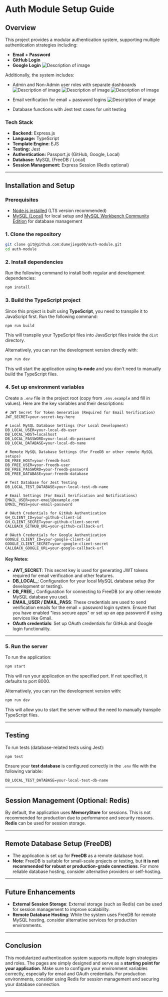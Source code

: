 
# **Auth Module Setup Guide**

## **Overview**

This project provides a modular authentication system, supporting multiple authentication strategies including:
- **Email + Password**
- **GitHub Login**
- **Google Login**
![Description of image](images/image_1.png)


Additionally, the system includes:
- Admin and Non-Admin user roles with separate dashboards
![Description of image](images/image_3.png)
![Description of image](images/image_4.png)
![Description of image](images/image_5.png)



- Email verification for email + password logins
![Description of image](images/image_2.png)

- Database functions with Jest test cases for unit testing

### **Tech Stack**
- **Backend:** Express.js
- **Language:** TypeScript
- **Template Engine:** EJS
- **Testing:** Jest
- **Authentication:** Passport.js (GitHub, Google, Local)
- **Database:** MySQL (FreeDB / Local)
- **Session Management:** Express Session (Redis optional)

---

## **Installation and Setup**

### **Prerequisites**
- [Node.js installed](https://nodejs.org/en/download/) (LTS version recommended)
- [MySQL (Local)](https://dev.mysql.com/downloads/installer/) for local setup and [MySQL Workbench Community Edition](https://dev.mysql.com/downloads/workbench/) for database management


### **1. Clone the repository**

```bash
git clone git@github.com:dumejiego00/auth-module.git
cd auth-module
```

### **2. Install dependencies**

Run the following command to install both regular and development dependencies:

```bash
npm install
```

### **3. Build the TypeScript project**

Since this project is built using **TypeScript**, you need to transpile it to JavaScript first. Run the following command:

```bash
npm run build
```

This will transpile your TypeScript files into JavaScript files inside the `dist` directory.

Alternatively, you can run the development version directly with:

```bash
npm run dev
```

This will start the application using **ts-node** and you don't need to manually build the TypeScript files.

### **4. Set up environment variables**

Create a `.env` file in the project root (copy from `.env.example` and fill in values). Here are the key variables and their descriptions:

```dotenv
# JWT Secret for Token Generation (Required for Email Verification)
JWT_SECRET=your-secret-key-here

# Local MySQL Database Settings (For Local Development)
DB_LOCAL_USER=your-local-db-user
DB_LOCAL_HOST=localhost
DB_LOCAL_PASSWORD=your-local-db-password
DB_LOCAL_DATABASE=your-local-db-name

# Remote MySQL Database Settings (For FreeDB or other remote MySQL setups)
DB_FREE_HOST=your-freedb-host
DB_FREE_USER=your-freedb-user
DB_FREE_PASSWORD=your-freedb-password
DB_FREE_DATABASE=your-freedb-database

# Test Database for Jest Testing
DB_LOCAL_TEST_DATABASE=your-local-test-db-name

# Email Settings (For Email Verification and Notifications)
EMAIL_USER=your-email@example.com
EMAIL_PASS=your-email-password

# OAuth Credentials for GitHub Authentication
GH_CLIENT_ID=your-github-client-id
GH_CLIENT_SECRET=your-github-client-secret
CALLBACK_GITHUB_URL=your-github-callback-url

# OAuth Credentials for Google Authentication
GOOGLE_CLIENT_ID=your-google-client-id
GOOGLE_CLIENT_SECRET=your-google-client-secret
CALLBACK_GOOGLE_URL=your-google-callback-url
```

#### **Key Notes:**
- **JWT_SECRET**: This secret key is used for generating JWT tokens required for email verification and other features.
- **DB_LOCAL_**: Configuration for your local MySQL database setup (for development or testing).
- **DB_FREE_**: Configuration for connecting to FreeDB (or any other remote MySQL database you use).
- **EMAIL_USER / EMAIL_PASS**: These credentials are used to send verification emails for the email + password login system. Ensure that you have enabled "less secure apps" or set up an app password if using services like Gmail.
- **OAuth credentials**: Set up OAuth credentials for GitHub and Google login functionality.

---

### **5. Run the server**

To run the application:

```bash
npm start
```

This will run your application on the specified port. If not specified, it defaults to port 8000.

Alternatively, you can run the development version with:

```bash
npm run dev
```

This will allow you to start the server without the need to manually transpile TypeScript files.

---

## **Testing**

To run tests (database-related tests using Jest):

```bash
npm test
```

Ensure your **test database** is configured correctly in the `.env` file with the following variable:

```dotenv
DB_LOCAL_TEST_DATABASE=your-local-test-db-name
```

---

## **Session Management (Optional: Redis)**

By default, the application uses **MemoryStore** for sessions. This is not recommended for production due to performance and security reasons. **Redis** can be used for session storage.

---

## **Remote Database Setup (FreeDB)**

- The application is set up for **FreeDB** as a remote database host. 
- **Note**: FreeDB is suitable for small-scale projects or testing, but **it is not recommended for robust or production-grade connections**. For more reliable database hosting, consider alternative providers or self-hosting.

---

## **Future Enhancements**
- **External Session Storage**: External storage (such as Redis) can be used for session management to improve scalability.
- **Remote Database Hosting**: While the system uses FreeDB for remote MySQL hosting, consider alternative services for production environments.

---

## **Conclusion**

This modularized authentication system supports multiple login strategies and roles. The pages are simply designed and serve as a **starting point for your application**. Make sure to configure your environment variables correctly, especially for email and OAuth credentials. For production environments, consider using Redis for session management and securing your database connection.

---
